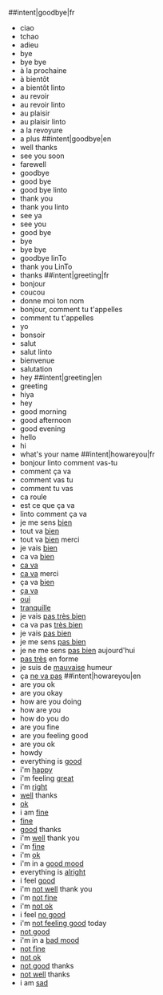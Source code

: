 ##intent|goodbye|fr
- ciao
- tchao
- adieu
- bye
- bye bye
- à la prochaine
- à bientôt
- a bientôt linto
- au revoir
- au revoir linto
- au plaisir
- au plaisir linto
- a la revoyure
- a plus
##intent|goodbye|en
- well thanks
- see you soon
- farewell
- goodbye
- good bye 
- good bye linto
- thank you 
- thank you linto
- see ya
- see you
- good bye
- bye
- bye bye
- goodbye linTo
- thank you LinTo
- thanks
##intent|greeting|fr
- bonjour
- coucou
- donne moi ton nom
- bonjour, comment tu t'appelles
- comment tu t'appelles
- yo
- bonsoir
- salut
- salut linto
- bienvenue
- salutation
- hey
##intent|greeting|en
- greeting
- hiya
- hey
- good morning
- good afternoon
- good evening
- hello
- hi
- what's your name
##intent|howareyou|fr
- bonjour linto comment vas-tu
- comment ça va
- comment vas tu
- comment tu vas
- ca roule
- est ce que ça va
- linto comment ça va
- je me sens [bien](isok)
- tout va [bien](isok)
- tout va [bien](isok) merci
- je vais [bien](isok)
- ca va [bien](isok)
- [ca va](isok)
- [ca va](isok) merci
- ça va [bien](isok)
- [ça va](isok)
- [oui](isok)
- [tranquille](isok)
- je vais [pas très bien](isko)
- ca va pas [très bien](isko)
- je vais [pas bien](isko)
- je me sens [pas bien](isko)
- je ne me sens [pas bien](isko) aujourd'hui
- [pas très](isko) en forme
- je suis de [mauvaise](isko) humeur
- ça [ne va pas](isko)
##intent|howareyou|en
- are you ok
- are you okay
- how are you doing
- how are you
- how do you do
- are you fine
- are you feeling good
- are you ok
- howdy
- everything is [good](isok)
- i'm [happy](isok)
- i'm feeling [great](isok)
- i'm [right](isok)
- [well](isok) thanks
- [ok](isok)
- i am [fine](isok)
- [fine](isok)
- [good](isok) thanks
- i'm [well](isok) thank you
- i'm [fine](isok)
- i'm [ok](isok)
- i'm in a [good mood](isok)
- everything is [alright](isok)
- i feel [good](isok)
- i'm [not well](isko) thank you
- i'm [not fine](isko)
- i'm [not ok](isko)
- i feel [no good](isko)
- i'm [not feeling good](isko) today
- [not good](isko)
- i'm in a [bad mood](isko)
- [not fine](isko)
- [not ok](isko)
- [not good](isko) thanks
- [not well](isko) thanks
- i am [sad](isko)